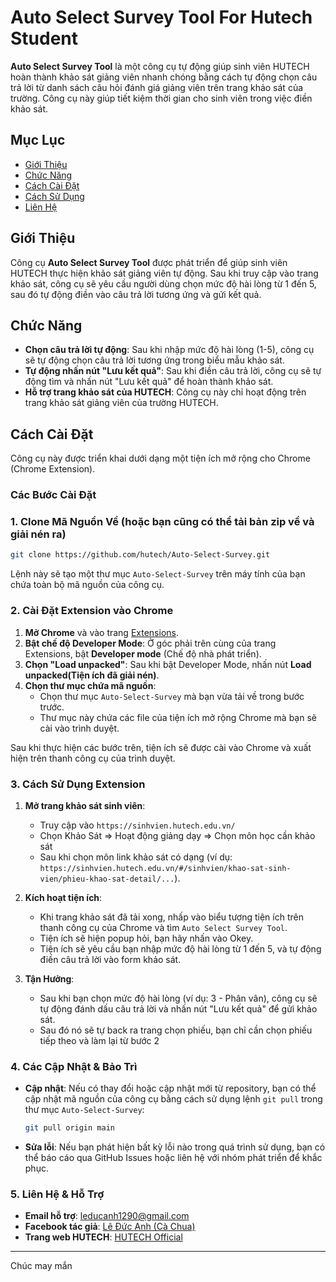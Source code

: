 # Auto Select Survey Tool For Hutech Student

**Auto Select Survey Tool** là một công cụ tự động giúp sinh viên HUTECH hoàn thành khảo sát giảng viên nhanh chóng bằng cách tự động chọn câu trả lời từ danh sách câu hỏi đánh giá giảng viên trên trang khảo sát của trường. Công cụ này giúp tiết kiệm thời gian cho sinh viên trong việc điền khảo sát.

## Mục Lục

- [Giới Thiệu](#giới-thiệu)
- [Chức Năng](#chức-năng)
- [Cách Cài Đặt](#cách-cài-đặt)
- [Cách Sử Dụng](#cách-sử-dụng)
- [Liên Hệ](#liên-hệ)

## Giới Thiệu

Công cụ **Auto Select Survey Tool** được phát triển để giúp sinh viên HUTECH thực hiện khảo sát giảng viên tự động. Sau khi truy cập vào trang khảo sát, công cụ sẽ yêu cầu người dùng chọn mức độ hài lòng từ 1 đến 5, sau đó tự động điền vào câu trả lời tương ứng và gửi kết quả.

## Chức Năng

- **Chọn câu trả lời tự động**: Sau khi nhập mức độ hài lòng (1-5), công cụ sẽ tự động chọn câu trả lời tương ứng trong biểu mẫu khảo sát.
- **Tự động nhấn nút "Lưu kết quả"**: Sau khi điền câu trả lời, công cụ sẽ tự động tìm và nhấn nút "Lưu kết quả" để hoàn thành khảo sát.
- **Hỗ trợ trang khảo sát của HUTECH**: Công cụ này chỉ hoạt động trên trang khảo sát giảng viên của trường HUTECH.

## Cách Cài Đặt

Công cụ này được triển khai dưới dạng một tiện ích mở rộng cho Chrome (Chrome Extension).

### Các Bước Cài Đặt

### 1. Clone Mã Nguồn Về (hoặc bạn cũng có thể tải bản zip về và giải nén ra)
```bash
git clone https://github.com/hutech/Auto-Select-Survey.git
```
Lệnh này sẽ tạo một thư mục `Auto-Select-Survey` trên máy tính của bạn chứa toàn bộ mã nguồn của công cụ.

### 2. Cài Đặt Extension vào Chrome

1. **Mở Chrome** và vào trang [Extensions](chrome://extensions/).
2. **Bật chế độ Developer Mode**: Ở góc phải trên cùng của trang Extensions, bật **Developer mode** (Chế độ nhà phát triển).
3. **Chọn "Load unpacked"**: Sau khi bật Developer Mode, nhấn nút **Load unpacked(Tiện ích đã giải nén)**.
4. **Chọn thư mục chứa mã nguồn**:
   - Chọn thư mục `Auto-Select-Survey` mà bạn vừa tải về trong bước trước.
   - Thư mục này chứa các file của tiện ích mở rộng Chrome mà bạn sẽ cài vào trình duyệt.

Sau khi thực hiện các bước trên, tiện ích sẽ được cài vào Chrome và xuất hiện trên thanh công cụ của trình duyệt.

### 3. Cách Sử Dụng Extension

1. **Mở trang khảo sát sinh viên**:
   - Truy cập vào `https://sinhvien.hutech.edu.vn/`
   - Chọn Khảo Sát => Hoạt động giảng dạy => Chọn môn học cần khảo sát
   - Sau khi chọn môn link khảo sát có dạng (ví dụ: `https://sinhvien.hutech.edu.vn/#/sinhvien/khao-sat-sinh-vien/phieu-khao-sat-detail/...`).
   
2. **Kích hoạt tiện ích**:
   - Khi trang khảo sát đã tải xong, nhấp vào biểu tượng tiện ích trên thanh công cụ của Chrome và tìm `Auto Select Survey Tool`.
   - Tiện ích sẽ hiện popup hỏi, bạn hãy nhấn vào Okey.
   - Tiện ích sẽ yêu cầu bạn nhập mức độ hài lòng từ 1 đến 5, và tự động điền câu trả lời vào form khảo sát.
   
3. **Tận Hưởng**:
   - Sau khi bạn chọn mức độ hài lòng (ví dụ: 3 - Phân vân), công cụ sẽ tự động đánh dấu câu trả lời và nhấn nút "Lưu kết quả" để gửi khảo sát.
   - Sau đó nó sẽ tự back ra trang chọn phiếu, bạn chỉ cần chọn phiếu tiếp theo và làm lại từ bước 2

### 4. Các Cập Nhật & Bảo Trì

- **Cập nhật**: Nếu có thay đổi hoặc cập nhật mới từ repository, bạn có thể cập nhật mã nguồn của công cụ bằng cách sử dụng lệnh `git pull` trong thư mục `Auto-Select-Survey`:

   ```bash
   git pull origin main
   ```

- **Sửa lỗi**: Nếu bạn phát hiện bất kỳ lỗi nào trong quá trình sử dụng, bạn có thể báo cáo qua GitHub Issues hoặc liên hệ với nhóm phát triển để khắc phục.

### 5. Liên Hệ & Hỗ Trợ

- **Email hỗ trợ**: leducanh1290@gmail.com
- **Facebook tác giả**: [Lê Đức Anh (Cà Chua)](https://facebook.com/leducanh1290)
- **Trang web HUTECH**: [HUTECH Official](https://www.hutech.edu.vn)

---

Chúc may mắn

